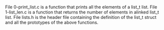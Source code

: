File 0-print_list.c is a function that prints all the elements of a list_t list.
File 1-list_len.c is a function that returns the number of elements in alinked list_t list.
File lists.h is the header file containing the definition of the list_t struct and all the prototypes of the above functions.
